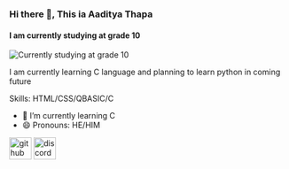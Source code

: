 ### Hi there 👋, This ia Aaditya Thapa
#### I am currently studying at grade 10
![Currently studying at grade 10](https://share.creavite.co/FtSVXcCIZ95dLtFq.gif)

I am currently learning C language and planning to learn python in coming future

Skills: HTML/CSS/QBASIC/C

- 🌱 I’m currently learning C  
- 😄 Pronouns: HE/HIM 


[<img src='https://cdn.jsdelivr.net/npm/simple-icons@3.0.1/icons/github.svg' alt='github' height='40'>](https://github.com/Aadithapa456)  [<img src='https://cdn.jsdelivr.net/npm/simple-icons@3.0.1/icons/discord.svg' alt='discord' height='40'>](https://discord.gg/Nym6ZfBfu2)  

